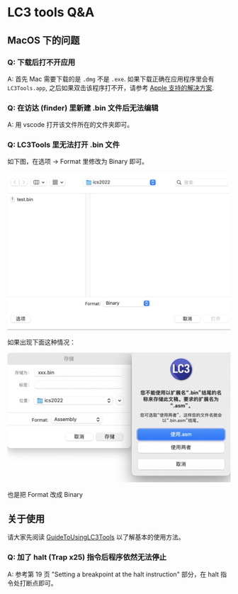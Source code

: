 # LC3 tools Q&A

## MacOS 下的问题

### Q: 下载后打不开应用

A: 首先 Mac 需要下载的是 `.dmg` 不是 `.exe`. 如果下载正确在应用程序里会有 `LC3Tools.app`, 之后如果双击该程序打不开，请参考 [Apple 支持的解决方案](https://support.apple.com/zh-cn/HT202491#:~:text=%E5%A6%82%E6%9E%9C%E6%82%A8%E4%BB%8D%E6%83%B3%E6%89%93%E5%BC%80,%E5%8F%AF%E4%BB%A5%E7%82%B9%E6%8C%89%E2%80%9C%E6%89%93%E5%BC%80%E2%80%9D%E3%80%82).

### Q: 在访达 (finder) 里新建 .bin 文件后无法编辑

A: 用 vscode 打开该文件所在的文件夹即可。

### Q: LC3Tools 里无法打开 .bin 文件

如下图，在选项 -> Format 里修改为 Binary 即可。

![](../images/lc3tools-open-bin.png)

如果出现下面这种情况：

![](../images/lc3tools-save-error.png)

也是把 Format 改成 Binary

## 关于使用

请大家先阅读 [GuideToUsingLC3Tools](https://ics-ustc.feishu.cn/file/boxcnRfUzUimYIVPTmeiFIAPDCe) 以了解基本的使用方法。

### Q: 加了 halt (Trap x25) 指令后程序依然无法停止

A: 参考第 19 页 "Setting a breakpoint at the halt instruction" 部分，在 halt 指令处打断点即可。
